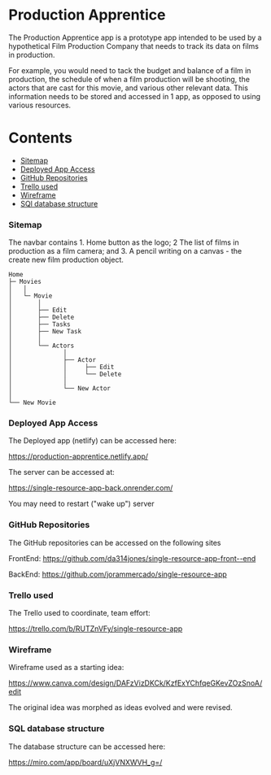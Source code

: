 # Production Apprentice
The Production Apprentice app is a prototype app intended to be used by a hypothetical Film Production Company that needs to track its data on films in production.

For example, you would need to tack the budget and balance of a film in production, the schedule of when a film production will be shooting, the actors that are cast for this movie, and various other relevant data. This information needs to be stored and accessed in 1 app, as opposed to using various resources. 

Contents
========
 * [Sitemap](#sitemap)
 * [Deployed App Access](#deployed-app-access)
 * [GitHub Repositories](#github-repositories)
 * [Trello used](#trello-used)
 * [Wireframe ](#wireframe)
 * [SQl database structure](#sql-database-structure)


### Sitemap

The navbar contains 1. Home button as the logo; 2 The list of films in production as a film camera; and 3. A pencil writing on a canvas - the create new film production object.

```shell
Home
├─ Movies
│   │
│   └─ Movie
│       │
│       ├── Edit
│       ├── Delete
│       ├── Tasks         
│       ├── New Task    
│       │   
│       └── Actors
│              │
│              ├── Actor 
│              │     ├── Edit
│              │     └── Delete
│              │
│              └── New Actor
│              
└── New Movie  
```

### Deployed App Access

The Deployed app (netlify) can be accessed here: 

https://production-apprentice.netlify.app/

The server can be accessed at:

https://single-resource-app-back.onrender.com/

You may need to restart ("wake up") server

### GitHub Repositories

The GitHub repositories can be accessed on the following sites

FrontEnd: https://github.com/da314jones/single-resource-app-front--end

BackEnd: https://github.com/jorammercado/single-resource-app


### Trello used
The Trello used to coordinate, team effort:

https://trello.com/b/RUTZnVFy/single-resource-app

### Wireframe 

Wireframe used as a starting idea:

https://www.canva.com/design/DAFzVizDKCk/KzfExYChfqeGKevZOzSnoA/edit

The original idea was morphed as ideas evolved and were revised.

### SQL database structure

The database structure can be accessed here:

https://miro.com/app/board/uXjVNXWVH_g=/




